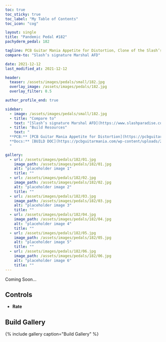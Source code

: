 ```yaml
---
toc: true
toc_sticky: true
toc_label: "My Table of Contents"
toc_icon: "cog"

layout: single
title: "Pandemic Pedal #182"
pachyderm_pedal: 182

tagline: PCB Guitar Mania Appetite for Distortion, Clone of the Slash’s signature Marshal AFD<br>"" - 
compare-to: "Slash’s signature Marshal AFD"

date: 2021-12-12
last_modified_at: 2021-12-12

header:
  teaser: /assets/images/pedals/small/182.jpg
  overlay_image: /assets/images/pedals/182.jpg
  overlay_filter: 0.5

author_profile_end: true

sidebar:
  - image: /assets/images/pedals/small/182.jpg
  - title: "Compare to"
    text: "[Slash’s signature Marshal AFD](https://www.slashparadise.com/equipment/marshall-afd100-slash-signature.php)"
  - title: "Build Resources"
    text: "
  **PCB:** [PCB Guitar Mania Appetite for Distortion](https://pcbguitarmania.com/product/appetite-for-distortion/)<br>
  **Docs:** [BUILD DOC](https://pcbguitarmania.com/wp-content/uploads/2021/09/Appetite-for-Distortion-Building-Docs.pdf)
  "

gallery:
  - url: /assets/images/pedals/182/01.jpg
    image_path: /assets/images/pedals/182/01.jpg
    alt: "placeholder image 1"
    title: ""
  - url: /assets/images/pedals/182/02.jpg
    image_path: /assets/images/pedals/182/02.jpg
    alt: "placeholder image 2"
    title: ""
  - url: /assets/images/pedals/182/03.jpg
    image_path: /assets/images/pedals/182/03.jpg
    alt: "placeholder image 3"
    title: ""
  - url: /assets/images/pedals/182/04.jpg
    image_path: /assets/images/pedals/182/04.jpg
    alt: "placeholder image 4"
    title: ""
  - url: /assets/images/pedals/182/05.jpg
    image_path: /assets/images/pedals/182/05.jpg
    alt: "placeholder image 5"
    title: ""
  - url: /assets/images/pedals/182/06.jpg
    image_path: /assets/images/pedals/182/06.jpg
    alt: "placeholder image 6"
    title: ""
---
```




Coming Soon...

## Controls

* **Rate**

## Build Gallery

{% include gallery caption="Build Gallery" %}

